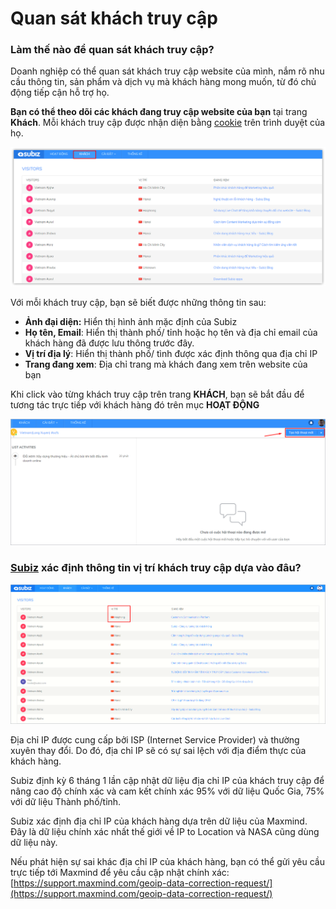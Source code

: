 # Quan sát khách truy cập

### Làm thế nào để quan sát khách truy cập?

Doanh nghiệp có thể quan sát khách truy cập website của mình, nắm rõ nhu cầu thông tin, sản phẩm và dịch vụ mà khách hàng mong muốn, từ đó chủ động tiếp cận hỗ trợ họ. 

**Bạn có thể theo dõi các khách đang truy cập website của bạn** tại trang **Khách**. Mỗi khách truy cập được nhận diện bằng [cookie](http://vi.wikipedia.org/wiki/Cookie) trên trình duyệt của họ.

![Quan s&#xE1;t kh&#xE1;ch truy c&#x1EAD;p Website t&#x1EA1;i trang Kh&#xE1;ch](../../.gitbook/assets/visitor.png)

Với mỗi khách truy cập, bạn sẽ biết được những thông tin sau:

* **Ảnh đại diện:** Hiển thị hình ảnh mặc định của Subiz
* **Họ tên, Email**: Hiển thị thành phố/ tỉnh hoặc họ tên và địa chỉ email của khách hàng đã được lưu thông trước đây.
* **Vị trí địa lý**:  Hiển thị thành phố/ tình được xác định thông qua địa chỉ IP
* **Trang đang xem**: Địa chỉ trang mà khách đang xem trên website của bạn

Khi click vào từng khách truy cập trên trang **KHÁCH**, bạn sẽ bắt đầu để tương tác trực tiếp với khách hàng đó trên mục **HOẠT ĐỘNG**

![](../../.gitbook/assets/assets2f-lcrbjdxgv2cwmzzedgk2f-lccwktkrblkqygrim-l2f-lccwuvt7zd7uvvi3suq2fagent-chu-dong-tao-tuong-t.png)

### [Subiz](https://subiz.com/vi/) xác định thông tin vị trí khách truy cập dựa vào đâu?

![X&#xE1;c &#x111;&#x1ECB;nh v&#x1ECB; tr&#xED; kh&#xE1;ch truy c&#x1EAD;p d&#x1EF1;a tr&#xEA;n &#x111;&#x1ECB;a ch&#x1EC9; IP](../../.gitbook/assets/assets2f-lcrbjdxgv2cwmzzedgk2f-lcfnbeua9alvfvpn-6j2f-lcfosmb7mvcu3afmx_w2fscreenshot_52.png)



Địa chỉ IP được cung cấp bởi ISP \(Internet Service Provider\) và thường xuyên thay đổi. Do đó, địa chỉ IP sẽ có sự sai lệch với địa điểm thực của khách hàng.

Subiz định kỳ 6 tháng 1 lần cập nhật dữ liệu địa chỉ IP của khách truy cập để nâng cao độ chính xác và cam kết chính xác 95% với dữ liệu Quốc Gia, 75% với dữ liệu Thành phố/tỉnh.

Subiz xác định địa chỉ IP của khách hàng dựa trên dữ liệu của Maxmind. Đây là dữ liệu chính xác nhất thế giới về IP to Location và NASA cũng dùng dữ liệu này.

Nếu phát hiện sự sai khác địa chỉ IP của khách hàng, bạn có thể gửi yêu cầu trực tiếp tới Maxmind để yêu cầu cập nhật chính xác: [https://support.maxmind.com/geoip-data-correction-request/](https://support.maxmind.com/geoip-data-correction-request/)

